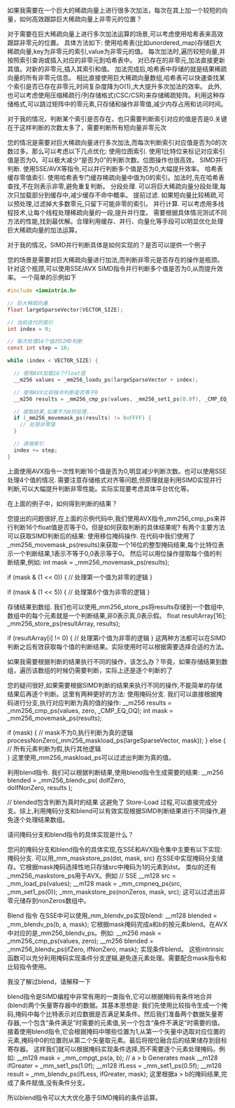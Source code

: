 如果我需要在一个巨大的稀疏向量上进行很多次加法，每次在其上加一个较短的向量，如何高效跟踪巨大稀疏向量上非零元的位置？

对于需要在巨大稀疏向量上进行多次加法运算的场景,可以考虑使用哈希表来高效跟踪非零元的位置。
具体方法如下:
使用哈希表(比如unordered_map)存储巨大稀疏向量,key为非零元的索引,value为非零元的值。
每次加法时,遍历较短向量,并按照索引查询或插入对应的非零元到哈希表中。
对已存在的非零元,加法直接更新其值。对新的非零元,插入其索引和值。
加法完成后,哈希表中存储的就是结果稀疏向量的所有非零元信息。
相比直接使用巨大稀疏向量数组,哈希表可以快速查找某个索引是否已存在非零元,时间复杂度降为O(1),大大提升多次加法的效率。
此外,也可以考虑使用压缩稀疏行/列存储格式(CSC/CSR)来存储稀疏矩阵。利用这种存储格式,可以跳过矩阵中的零元素,只存储和操作非零值,减少内存占用和访问时间。

对于我的情况，判断某个索引是否存在，也只需要判断索引对应的值是否是0.关键在于这样判断的次数太多了，需要判断所有短向量非零元次

您的情况是需要对巨大稀疏向量进行多次加法,而每次判断索引对应值是否为0的次数过多。那么可以考虑以下几点优化:
使用位图索引. 使用1比特位来标记对应索引值是否为0。可以极大减少“是否为0”的判断次数。位图操作也很高效。
SIMD并行判断. 使用SSE/AVX等指令,可以并行判断多个值是否为0,大幅提升效率。
哈希表缓存零值索引. 使用哈希表专门缓存稀疏向量中值为0的索引。加法时,先在哈希表查找,不在则表示非零,避免重复判断。
分段处理. 可以将巨大稀疏向量分段处理,每次只加载部分到缓存中,减少缓存不命中概率。
提前过滤. 如果短向量比较稀疏,可以预处理,过滤掉大多数零元,只留下可能非零的索引。
并行计算. 可以考虑用多线程技术,让每个线程处理稀疏向量的一段,提升并行度。
需要根据具体情况测试不同方法的性能,找到最优解。合理利用缓存、并行、向量化等手段可以明显优化处理巨大稀疏向量的加法运算。

对于我的情况，SIMD并行判断具体是如何实现的？是否可以提供一个例子

您的场景是需要对巨大稀疏向量进行加法,而判断非零元是否存在的操作是瓶颈。针对这个瓶颈,可以使用SSE/AVX SIMD指令并行判断多个值是否为0,从而提升效率。
一个简单的示例如下
```c
#include <immintrin.h>

// 巨大稀疏向量
float largeSparseVector[VECTOR_SIZE]; 

// 当前迭代的索引
int index = 0;

// 每次处理16个值的SIMD判断  
const int step = 16; 

while (index < VECTOR_SIZE) {

  // 使用AVX加载16个float值
  __m256 values = _mm256_loadu_ps(largeSparseVector + index);

  // 使用AVX比较指令判断是否等于0
  __m256 results = _mm256_cmp_ps(values, _mm256_set1_ps(0.0f), _CMP_EQ_OQ);

  // 提取结果,如果不为0则处理...  
  if (_mm256_movemask_ps(results) != 0xFFFF) {
    // 处理非零值
  }

  // 递增索引
  index += step;
}
```
上面使用AVX指令一次性判断16个值是否为0,明显减少判断次数。也可以使用SSE处理4个值的情况. 需要注意存储格式对齐等问题,但原理就是利用SIMD实现并行判断,可以大幅提升判断非零性能。实际实现要考虑具体平台优化等。

在上面的例子中，如何得到判断的结果？

您提出的问题很好,在上面的示例代码中,我们使用AVX指令_mm256_cmp_ps来并行判断16个float值是否等于0。但是如何获取判断的具体结果呢?
有两个主要方法可以获取SIMD判断后的结果:
使用移位掩码操作. 在代码中我们使用了_mm256_movemask_ps(results)来获取一个16位的整型掩码结果,每个比特位表示一个判断结果,1表示不等于0,0表示等于0。
然后可以用位操作提取每个值的判断结果,例如:
int mask = _mm256_movemask_ps(results);

if (mask & (1 << 0)) {
  // 处理第一个值为非零的逻辑
} 

if (mask & (1 << 5)) {
  // 处理第6个值为非零的逻辑
}

存储结果到数组. 我们也可以使用_mm256_store_ps将results存储到一个数组中,数组中的每个元素就是一个判断结果,非0表示真,0表示假。
float resultArray[16];
_mm256_store_ps(resultArray, results); 

if (resultArray[i] != 0) {
  // 处理第i个值为非零的逻辑
}
这两种方法都可以在SIMD判断之后有效获取每个值的判断结果。实际使用时可以根据需要选择合适的方法。


如果我需要根据判断的结果执行不同的操作，该怎么办？毕竟，如果存储结果到数组，遍历该数组的时候仍需要判断，实际上还是逐个判断的了

您的疑问很好,如果需要根据SIMD判断的结果来执行不同的操作,不能简单的存储结果后再逐个判断。这里有两种更好的方法:
使用掩码分支. 我们可以直接根据掩码进行分支,执行对应判断为真的值的操作:
__m256 results = _mm256_cmp_ps(values, zero, _CMP_EQ_OQ);
int mask = _mm256_movemask_ps(results);

if (mask) {
  // mask不为0,执行判断为真的逻辑
  processNonZero(_mm256_maskload_ps(largeSparseVector, mask)); 
} else {
  // 所有元素判断为假,执行其他逻辑  
}
这里使用_mm256_maskload_ps可以过滤出判断为真的值。

利用blend指令. 我们可以根据判断结果,使用blend指令生成需要的结果:
__m256 blended = _mm256_blendv_ps(
  doIfZero,  
  doIfNonZero,
  results
);

// blended包含判断为真时的结果
这避免了 Store-Load 过程,可以直接完成分支。综上,利用掩码分支和blend可以有效实现根据SIMD判断结果进行不同操作,避免逐个处理结果数组。


请问掩码分支和blend指令的具体实现是什么？

您问的掩码分支和blend指令的具体实现,在SSE和AVX指令集中主要有以下实现:
掩码分支. 可以用_mm_maskstore_ps(dst, mask, src) 在SSE中实现掩码分支储存。它根据mask掩码选择性地只存储src中掩码为1的元素到dst。
类似的还有_mm256_maskstore_ps用于AVX。例如
// SSE 
__m128 src = _mm_load_ps(values);
__m128 mask = _mm_cmpneq_ps(src, _mm_set1_ps(0)); 
_mm_maskstore_ps(nonZeros, mask, src);
这可以过滤出非零元储存到nonZeros数组中。

Blend 指令
在SSE中可以使用_mm_blendv_ps实现blend:
__m128 blended = _mm_blendv_ps(b, a, mask); 
它根据mask掩码完成a和b的按元素blend。在AVX中对应的是_mm256_blendv_ps。例如:
__m256 mask = _mm256_cmp_ps(values, zero);
__m256 blended = _mm256_blendv_ps(ifZero, ifNonZero, mask);
实现条件blend。
这些intrinsic函数可以充分利用掩码实现条件分支逻辑,避免逐元素处理。需要配合mask指令和比较指令使用。

我没了解过blend，请解释一下


blend指令是SIMD编程中非常有用的一类指令,它可以根据掩码有条件地合并(blend)两个矢量寄存器中的数据。其基本思想是:
我们先使用比较指令生成一个掩码,掩码中每个比特表示对应数据是否满足某条件。然后我们准备两个数据矢量寄存器,一个包含“条件满足”时需要的元素值,另一个包含“条件不满足”时需要的值。
接着使用blend指令,它会根据掩码中哪些位置为1,从第一个矢量中选取对应位置的元素,掩码中0的位置则从第二个矢量取元素。最后将按位融合后的结果储存到目标寄存器。
这样我们就可以根据掩码实现条件选择,而不需要逐个元素处理掩码。例如:
__m128 mask = _mm_cmpgt_ps(a, b); // a > b Generates mask
__m128 ifGreater = _mm_set1_ps(1.0f);
__m128 ifLess = _mm_set1_ps(0.5f);
__m128 result = _mm_blendv_ps(ifLess, ifGreater, mask);
这里根据a > b的掩码结果,完成了条件赋值,没有条件分支。

所以blend指令可以大大优化基于SIMD掩码的条件运算。
